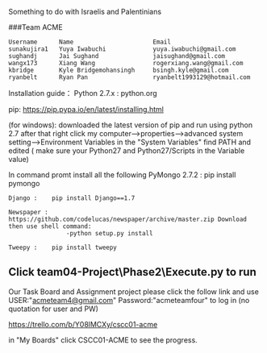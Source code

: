 Something to do with Israelis and Palentinians


###Team ACME
```
Username      Name                      Email
sunakujira1   Yuya Iwabuchi             yuya.iwabuchi@gmail.com
sughandj      Jai Sughand               jaisughand@gmail.com
wangx173      Xiang Wang                rogerxiang.wang@gmail.com
kbridge       Kyle Bridgemohansingh     bsingh.kyle@gmail.com
ryanbelt      Ryan Pan                  ryanbelt1993129@hotmail.com
```
Installation guide：
Python 2.7.x : 	python.org

pip:		https://pip.pypa.io/en/latest/installing.html

(for windows): downloaded the latest version of pip and run using python 2.7
		after that right click my computer-->properties-->advanced system setting-->Environment Variables
		in the "System Variables" find PATH and edited ( make sure your Python27 and Python27/Scripts in the Variable value)

In command promt install all the following
	PyMongo 2.7.2 : pip install pymongo

	Django : 	pip install Django==1.7

	Newspaper : 	https://github.com/codelucas/newspaper/archive/master.zip Download then use shell command:
             		-python setup.py install

	Tweepy : 	pip install tweepy


Click team04-Project\Phase2\Execute.py to run
----------------------------------------------

Our Task Board and Assignment project please click the follow link and use 
USER:"acmeteam4@gmail.com" Password:"acmeteamfour" to log in (no quotation for user and PW)

https://trello.com/b/Y08lMCXy/cscc01-acme

in "My Boards" click CSCC01-ACME to see the progress.
